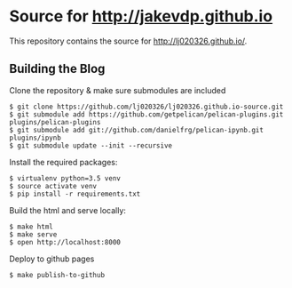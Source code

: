 # Source for http://jakevdp.github.io

This repository contains the source for http://lj020326.github.io/.

## Building the Blog

Clone the repository & make sure submodules are included

```
$ git clone https://github.com/lj020326/lj020326.github.io-source.git
$ git submodule add https://github.com/getpelican/pelican-plugins.git plugins/pelican-plugins
$ git submodule add git://github.com/danielfrg/pelican-ipynb.git plugins/ipynb
$ git submodule update --init --recursive
```

Install the required packages:

```
$ virtualenv python=3.5 venv
$ source activate venv
$ pip install -r requirements.txt
```

Build the html and serve locally:

```
$ make html
$ make serve
$ open http://localhost:8000
```

Deploy to github pages

```
$ make publish-to-github
```
